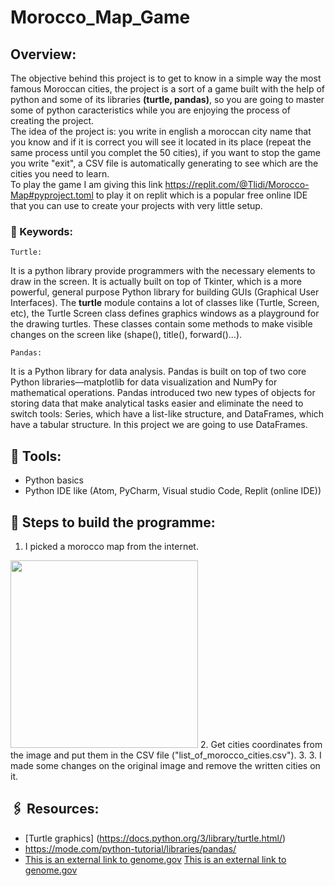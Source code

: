 # Morocco_Map_Game
## Overview:
The objective behind this project is to get to know in a simple way the most famous Moroccan cities, the project is a sort of a game built with the help of python and some of its libraries **(turtle, pandas)**, so you are going to master some of python caracteristics while you are enjoying the process of creating the project.\
The idea of the project is: you write in english a moroccan city name that you know and if it is correct you will see it located in its place (repeat the same process until you complet the 50 cities), if you want to stop the game you write "exit", a CSV file is automatically generating to see which are the cities you need to learn.\
To play the game I am giving this link https://replit.com/@Tlidi/Morocco-Map#pyproject.toml to play it on replit which is a popular free online IDE that you can use to create your projects with very little setup.

### 📌 Keywords:
	Turtle:
It is a python library provide programmers with the necessary elements to draw in the screen. It is actually built on top of Tkinter, which is a more powerful, general purpose Python library for building GUIs (Graphical User Interfaces). The **turtle** module contains a lot of classes like (Turtle, Screen, etc), the Turtle Screen class defines graphics windows as a playground for the drawing turtles. These classes contain some methods to make visible changes on the screen like (shape(), title(), forward()...).

 	Pandas:
It is a Python library for data analysis. Pandas is built on top of two core Python libraries—matplotlib for data visualization and NumPy for mathematical operations. Pandas introduced two new types of objects for storing data that make analytical tasks easier and eliminate the need to switch tools: Series, which have a list-like structure, and DataFrames, which have a tabular structure.
In this project we are going to use DataFrames.


## 🔧 Tools:
- Python basics
- Python IDE like (Atom, PyCharm, Visual studio Code, Replit (online IDE))

## 📜 Steps to build the programme:
1. I picked a morocco map from the internet.
<img src="https://www.moroccoworldnews.com/wp-content/uploads/2020/07/Facts-About-the-Map-of-Morocco-1024x683.jpg" width="300" height="300">
2. Get cities coordinates from the image and put them in the CSV file ("list_of_morocco_cities.csv").
3. 
3. I made some changes on the original image and remove the written cities on it.


## 🖇️ Resources:
- [Turtle graphics] (https://docs.python.org/3/library/turtle.html/)
- https://mode.com/python-tutorial/libraries/pandas/
- [This is an external link to genome.gov](https://www.genome.gov/)
[This is an external link to genome.gov](https://www.genome.gov/)

